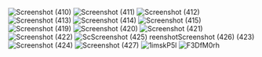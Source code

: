 ![Screenshot (410)](https://github.com/user-attachments/assets/bf17b539-3da5-41ed-87ab-9a7b0e1d6a44)
![Screenshot (411)](https://github.com/user-attachments/assets/699e7ddc-1e02-49f5-a8f8-e5b2b1e9a041)
![Screenshot (412)](https://github.com/user-attachments/assets/084b0a9d-922e-4e62-b861-910c72819ff1)
![Screenshot (413)](https://github.com/user-attachments/assets/8b17b5c9-9bdc-4eca-aa94-c780c20070dd)
![Screenshot (414)](https://github.com/user-attachments/assets/79c3c31a-07a3-4244-9ff4-5f0379605d2c)
![Screenshot (415)](https://github.com/user-attachments/assets/62afa3ed-80d8-42c9-9d9f-1e864cac592c)
![Screenshot (419)](https://github.com/user-attachments/assets/ccea74b0-6359-4fab-85cd-228817eb53a4)
![Screenshot (420)](https://github.com/user-attachments/assets/77b4d4e2-bfbc-4637-897a-2b08ff8a80cd)
![Screenshot (421)](https://github.com/user-attachments/assets/683d07ea-c236-4c43-bb88-694c87d63baa)
![Screenshot (422)](https://github.com/user-attachments/assets/7ff45248-cab6-4568-8929-7d89185d7d46)
![Sc![Screenshot (425)](https://github.com/user-attachments/assets/4334b704-997d-4ead-8107-6db877022392)
reenshot![Screenshot (426)](https://github.com/user-attachments/assets/fc12b54a-0624-4b17-941f-7ad8cee61cb3)
 (423)](https://github.com/user-attachments/assets/4a4847e4-b8de-48cd-88de-839e43371b56)
![Screenshot (424)](https://github.com/user-attachments/assets/0cdc73f9-c0fc-4153-b7d2-70eb5e8d53cb)
![Screenshot (427)](https://github.com/user-attachments/assets/7fe9b044-2b8a-4d48-a483-b28f77ed77d4)
![1imskP5l](https://github.com/user-attachments/assets/3e084852-a04a-41a0-b3c1-4bf47b5bc9ec)
![F3DfM0rh](https://github.com/user-attachments/assets/0e6269d2-aa32-4368-b690-7733253d8d2e)

